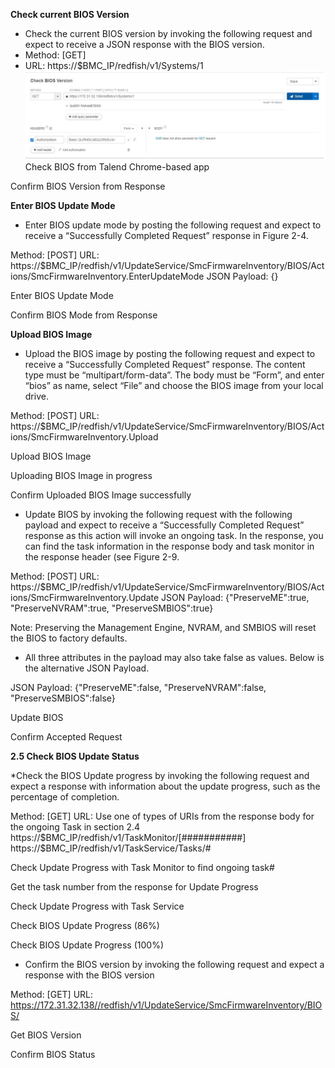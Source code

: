 **Check current BIOS Version**
* Check the current BIOS version by invoking the following request and expect to receive a JSON response with the BIOS version.
* Method: [GET]
* URL: https://$BMC_IP/redfish/v1/Systems/1
![](https://github.com/Solutions-Guy/BIOS-Update-Guide/blob/master/Check%20BIOS%20from%20Talend%20Chrome-based%20App.png)
Check BIOS from Talend Chrome-based app

Confirm BIOS Version from Response

**Enter BIOS Update Mode**

* Enter BIOS update mode by posting the following request and expect to receive a “Successfully Completed Request” response in Figure 2-4.

Method: [POST]
URL: https://$BMC_IP/redfish/v1/UpdateService/SmcFirmwareInventory/BIOS/Actions/SmcFirmwareInventory.EnterUpdateMode
JSON Payload: {}

Enter BIOS Update Mode

Confirm BIOS Mode from Response

**Upload BIOS Image**

* Upload the BIOS image by posting the following request and expect to receive a “Successfully Completed Request” response. The content type must be “multipart/form-data”. The body must be “Form”, and enter “bios” as name, select “File” and choose the BIOS image from your local drive. 

Method: [POST]
URL: https://$BMC_IP/redfish/v1/UpdateService/SmcFirmwareInventory/BIOS/Actions/SmcFirmwareInventory.Upload

Upload BIOS Image

Uploading BIOS Image in progress

Confirm Uploaded BIOS Image successfully

* Update BIOS by invoking the following request with the following payload and expect to receive a “Successfully Completed Request” response as this action will invoke an ongoing task. In the response, you can find the task information in the response body and task monitor in the response header (see Figure 2-9.   

Method: [POST]
URL: 
https://$BMC_IP/redfish/v1/UpdateService/SmcFirmwareInventory/BIOS/Actions/SmcFirmwareInventory.Update
JSON Payload:
{"PreserveME":true, 
 "PreserveNVRAM":true,
 "PreserveSMBIOS":true}

Note: Preserving the Management Engine, NVRAM, and SMBIOS will reset the BIOS to factory defaults.

* All three attributes in the payload may also take false as values. Below is the alternative JSON Payload.

JSON Payload:
{"PreserveME":false, 
 "PreserveNVRAM":false,
 "PreserveSMBIOS":false}

Update BIOS

Confirm Accepted Request

**2.5	Check BIOS Update Status**

*Check the BIOS Update progress by invoking the following request and expect a response with information about the update progress, such as the percentage of completion.

Method: [GET]
URL: Use one of types of URIs from the response body for the ongoing Task in section 2.4 
https://$BMC_IP/redfish/v1/TaskMonitor/[###########]
https://$BMC_IP/redfish/v1/TaskService/Tasks/#

Check Update Progress with Task Monitor to find ongoing task#

Get the task number from the response for Update Progress

Check Update Progress with Task Service

Check BIOS Update Progress (86%)

Check BIOS Update Progress (100%)

* Confirm the BIOS version by invoking the following request and expect a response with the BIOS version

Method: [GET]
URL: 
https://172.31.32.138//redfish/v1/UpdateService/SmcFirmwareInventory/BIOS/

Get BIOS Version

Confirm BIOS Status
